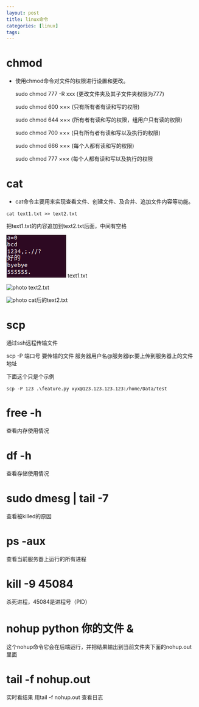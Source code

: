 ```yaml
---
layout: post
title: linux命令
categories: [linux]
tags: 
---
```


# chmod

* 使用chmod命令对文件的权限进行设置和更改。

  sudo chmod 777 -R xxx (更改文件夹及其子文件夹权限为777)

  sudo chmod 600 ××× (只有所有者有读和写的权限)

  sudo chmod 644 ××× (所有者有读和写的权限，组用户只有读的权限)

  sudo chmod 700 ××× (只有所有者有读和写以及执行的权限)

  sudo chmod 666 ××× (每个人都有读和写的权限)

  sudo chmod 777 ××× (每个人都有读和写以及执行的权限

# cat

* cat命令主要用来实现查看文件、创建文件、及合并、追加文件内容等功能。
```
cat text1.txt >> text2.txt
```
把text1.txt的内容追加到text2.txt后面，中间有空格<br>

![image-20220521163329297](/assets/img/linux-cat-3.png)
text1.txt<br>

![photo]({{site.url}}/assets/img/linux-cat-2.png)
text2.txt<br>

![photo]({{site.url}}/assets/img/linux-cat-1.png)
cat后的text2.txt<br>

# scp

通过ssh远程传输文件

scp -P 端口号 要传输的文件 服务器用户名@服务器ip:要上传到服务器上的文件地址

下面这个只是个示例

```
scp -P 123 .\feature.py xyx@123.123.123.123:/home/Data/test
```

# free -h

查看内存使用情况

# df -h

查看存储使用情况

# sudo dmesg | tail -7

查看被killed的原因

# ps -aux

查看当前服务器上运行的所有进程

# kill -9 45084

杀死进程，45084是进程号（PID）

# nohup python 你的文件 &

这个nohup命令它会在后端运行，并把结果输出到当前文件夹下面的nohup.out 里面

# tail -f nohup.out

实时看结果 用tail -f nohup.out 查看日志